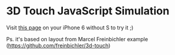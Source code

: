 # 3D Touch JavaScript Simulation
Visit [this page](http://swiftme.pl/3dtouch-simulation/) on your iPhone 6 without S to try it ;)




Ps. it's based on layout from Marcel Freinbichler example (https://github.com/freinbichler/3d-touch)

